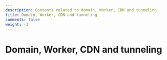 ```yaml
---
description: Contents related to domain, Worker, CDN and tunneling
title: Domain, Worker, CDN and tunneling
comments: false
weight: -3
---
```


# Domain, Worker, CDN and tunneling